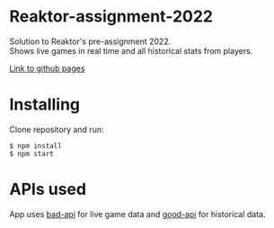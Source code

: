 # Reaktor-assignment-2022

Solution to Reaktor's pre-assignment 2022.     
Shows live games in real time and all historical stats from players.

[Link to github pages](https://ottanh.github.io/reaktor-assignment-2022/)

# Installing

Clone repository and run:
```
$ npm install
$ npm start
```

# APIs used

App uses [bad-api](https://bad-api-assignment.reaktor.com/) for live game data and [good-api](https://github.com/Ottanh/good-api) for historical data.

